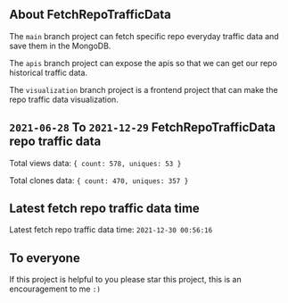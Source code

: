 ## About FetchRepoTrafficData

The `main` branch project can fetch specific repo everyday traffic data and save them in the MongoDB.

The `apis` branch project can expose the apis so that we can get our repo historical traffic data.

The `visualization` branch project is a frontend project that can make the repo traffic data visualization.

## `2021-06-28` To `2021-12-29` FetchRepoTrafficData repo traffic data

Total views data: `{ count: 578, uniques: 53 }`

Total clones data: `{ count: 470, uniques: 357 }`

## Latest fetch repo traffic data time

Latest fetch repo traffic data time: `2021-12-30 00:56:16`

## To everyone

If this project is helpful to you please star this project, this is an encouragement to me `:)`




